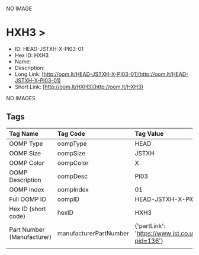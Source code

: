 


  
NO IMAGE  
# HXH3 > 

- ID: HEAD-JSTXH-X-PI03-01
- Hex ID: HXH3
- Name: 
- Description: 
- Long Link: [http://oom.lt/HEAD-JSTXH-X-PI03-01](http://oom.lt/HEAD-JSTXH-X-PI03-01)
- Short Link: [http://oom.lt/HXH3](http://oom.lt/HXH3)
  
NO IMAGES  
## Tags
  

|Tag Name|Tag Code|Tag Value|
| :--- | :--- | :--- |
|OOMP Type|oompType|HEAD|
|OOMP Size|oompSize|JSTXH|
|OOMP Color|oompColor|X|
|OOMP Description|oompDesc|PI03|
|OOMP Index|oompIndex|01|
|Full OOMP ID|oompID|HEAD-JSTXH-X-PI03-01|
|Hex ID (short code)|hexID|HXH3|
|Part Number (Manufacturer)|manufacturerPartNumber|{'partLink': 'https://www.jst.co.uk/productSeries.php?pid=136'}|
||||
